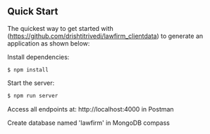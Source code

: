 ## Quick Start

  The quickest way to get started with (https://github.com/drishtitrivedi/lawfirm_clientdata) to generate an application as shown below:
  
  Install dependencies:

```
$ npm install
```

  Start the server:

```bash
$ npm run server
```

  Access all endpoints at: http://localhost:4000 in Postman
  
  Create database named 'lawfirm' in MongoDB compass
